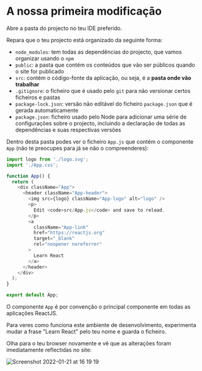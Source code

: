 # A nossa primeira modificação

Abre a pasta do projecto no teu IDE preferido.

Repara que o teu projecto está organizado da seguinte forma:
- `node_modules`: tem todas as dependências do projecto, que vamos organizar usando o `npm`
- `public`: a pasta que contém os conteúdos que vão ser públicos quando o site for publicado
- `src`: contém o código-fonte da aplicação, ou seja, é a **pasta onde vão trabalhar**
- `.gitignore`: o ficheiro que é usado pelo `git` para não versionar certos ficheiros e pastas
- `package-lock.json`: versão não editável do ficheiro `package.json` que é gerada automaticamente
- `package.json`: ficheiro usado pelo Node para adicionar uma série de configurações sobre o projecto, incluindo a declaração de todas as dependências e suas respectivas versões

Dentro desta pasta podes ver o ficheiro `App.js` que contém o componente `App` (não te preocupes para já se não o compreenderes):

```js
import logo from './logo.svg';
import './App.css';

function App() {
  return (
    <div className="App">
      <header className="App-header">
        <img src={logo} className="App-logo" alt="logo" />
        <p>
          Edit <code>src/App.js</code> and save to reload.
        </p>
        <a
          className="App-link"
          href="https://reactjs.org"
          target="_blank"
          rel="noopener noreferrer"
        >
          Learn React
        </a>
      </header>
    </div>
  );
}

export default App;
```

O componente `App` é por convenção o principal componente em todas as aplicações ReactJS.

Para veres como funciona este ambiente de desenvolvimento, experimenta mudar a frase "Learn React" pelo teu nome e guarda o ficheiro.

Olha para o teu browser novamente e vê que as alterações foram imediatamente reflectidas no site:

![Screenshot 2022-01-21 at 16 19 19](https://user-images.githubusercontent.com/39055313/150562242-b2bf1789-3b5d-4a7f-9d5a-ed550b81c09d.png)
